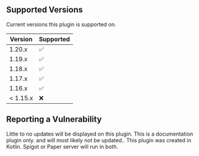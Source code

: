 ## Supported Versions

Current versions this plugin is supported on.

| Version | Supported          |
| ------- | ------------------ |
| 1.20.x   | :white_check_mark: |
| 1.19.x  | :white_check_mark:  |
| 1.18.x  | :white_check_mark: |
| 1.17.x   | :white_check_mark:                |
| 1.16.x | :white_check_mark: |
| < 1.15.x   | :x:                |

## Reporting a Vulnerability

Little to no updates will be displayed on this plugin. This is a documentation plugin only. and will most likely not be updated..
This plugin was created in Kotlin.
Spigot or Paper server will run in both.

